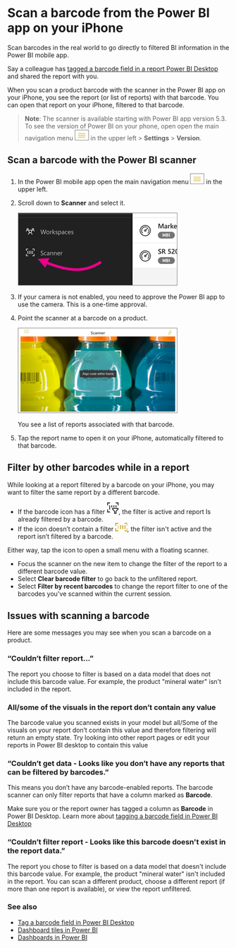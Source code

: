 <properties
   pageTitle="Scan a barcode from the Power BI app on your iPhone"
   description="Scan barcodes in the real world to go directly to filtered BI information in the Power BI mobile app."
   services="powerbi"
   documentationCenter=""
   authors="maggiesMSFT"
   manager="erikre"
   backup=""
   editor=""
   tags=""
   qualityFocus="no"
   qualityDate=""/>

<tags
   ms.service="powerbi"
   ms.devlang="NA"
   ms.topic="article"
   ms.tgt_pltfrm="NA"
   ms.workload="powerbi"
   ms.date="12/08/2016"
   ms.author="maggies"/>

# Scan a barcode from the Power BI app on your iPhone

Scan barcodes in the real world to go directly to filtered BI information in the Power BI mobile app.

Say a colleague has [tagged a barcode field in a report Power BI Desktop](powerbi-desktop-mobile-barcodes.md) and shared the report with you. 

When you scan a product barcode with the scanner in the Power BI app on your iPhone, you see the report (or list of reports) with that barcode. You can open that report on your iPhone, filtered to that barcode.

>**Note**: The scanner is available starting with Power BI app version 5.3. To see the version of Power BI on your phone, open open the main navigation menu ![](media/powerbi-mobile-scan-barcode-for-report/PBI_iPh_NavMenu.png) in the upper left > **Settings** > **Version**.

## Scan a barcode with the Power BI scanner

1. In the Power BI mobile app open the main navigation menu ![](media/powerbi-mobile-scan-barcode-for-report/PBI_iPh_NavMenu.png) in the upper left. 

2. Scroll down to **Scanner** and select it. 

    ![](media/powerbi-mobile-scan-barcode-for-report/power-bi-scanner.png)

3. If your camera is not enabled, you need to approve the Power BI app to use the camera. This is a one-time approval. 

4. Point the scanner at a barcode on a product. 

    ![](media/powerbi-mobile-scan-barcode-for-report/power-bi-barcode-scanner.png)

    You see a list of reports associated with that barcode.

6. Tap the report name to open it on your iPhone, automatically filtered to that barcode.

## Filter by other barcodes while in a report

While looking at a report filtered by a barcode on your iPhone, you may want to filter the same report by a different barcode.

- If the barcode icon has a filter ![](media/powerbi-mobile-scan-barcode-for-report/power-bi-barcode-filtered-icon-black.png), the filter is active and report Is already filtered by a barcode. 
- If the icon doesn’t contain a filter ![](media/powerbi-mobile-scan-barcode-for-report/power-bi-barcode-unfiltered-icon.png), the filter isn't active and the report isn’t filtered by a barcode. 

Either way, tap the icon to open a small menu with a floating scanner.

- Focus the scanner on the new item to change the filter of the report to a different barcode value. 
- Select **Clear barcode filter** to go back to the unfiltered report.
- Select **Filter by recent barcodes** to change the report filter to one of the barcodes you've scanned within the current session.

## Issues with scanning a barcode
Here are some messages you may see when you scan a barcode on a product.

### “Couldn’t filter report...”  
The report you choose to filter is based on a data model that does not include this barcode value. For example, the product "mineral water" isn't included in the report.  

### All/some of the visuals in the report don’t contain any value  
The barcode value you scanned exists in your model but all/Some of the visuals on your report don’t contain this value and therefore filtering will return an empty state. Try looking into other report pages or edit your reports in Power BI desktop to contain this value 

### “Couldn’t get data - Looks like you don’t have any reports that can be filtered by barcodes.”  

This means you don’t have any barcode-enabled reports. The barcode scanner can only filter reports that have a column marked as **Barcode**.  

Make sure you or the report owner has tagged a column as **Barcode** in Power BI Desktop. Learn more about [tagging a barcode field in Power BI Desktop](powerbi-desktop-mobile-barcodes.md)

### “Couldn’t filter report - Looks like this barcode doesn't exist in the report data.”  

The report you chose to filter is based on a data model that doesn't include this barcode value. For example, the product "mineral water" isn't included in the report. You can scan a different product, choose a different report (if more than one report is available), or view the report unfiltered. 


### See also

-  [Tag a barcode field in Power BI Desktop](powerbi-desktop-mobile-barcodes.md)
-  [Dashboard tiles in Power BI](powerbi-service-dashboard-tiles.md)
-  [Dashboards in Power BI](powerbi-service-dashboards.md)
